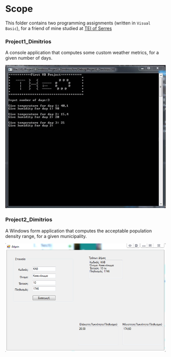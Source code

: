 # Scope
This folder contains two programming assignments (written in `Visual Basic`), for a friend of mine studied at [TEI of Serres]

### Project1_Dimitrios
A console application that computes some custom weather metrics, for a given number of days.
<p align="center">
  <img  src="../../_images/project1_dimitrios.gif" alt="project1" />
</p>

### Project2_Dimitrios
A Windows form application that computes the acceptable population density range, for a given municipality.
<p align="center">
  <img  src="../../_images/project2_dimitrios.png" alt="project1" />
</p>

[TEI of Serres]: http://www.teicm.gr/index.php?lang=en&cat_id=104
